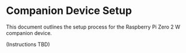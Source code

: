 # Companion Device Setup

This document outlines the setup process for the Raspberry Pi Zero 2 W companion device.

(Instructions TBD)